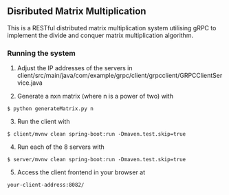 ## Disributed Matrix Multiplication
This is a RESTful distributed matrix multiplication system utilising gRPC to implement the divide and conquer matrix multiplication algorithm.

### Running the system

1. Adjust the IP addresses of the servers in client/src/main/java/com/example/grpc/client/grpcclient/GRPCClientService.java  

2. Generate a nxn matrix (where n is a power of two) with
```
$ python generateMatrix.py n
```

3. Run the client with  
```
$ client/mvnw clean spring-boot:run -Dmaven.test.skip=true
```

4. Run each of the 8 servers with  
```
$ server/mvnw clean spring-boot:run -Dmaven.test.skip=true
```

5. Access the client frontend in your browser at  
```
your-client-address:8082/
```
